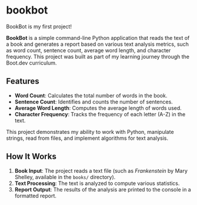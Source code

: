 # bookbot
BookBot is my first project!

**BookBot** is a simple command-line Python application that reads the text of a book and generates a report based on various text analysis metrics, such as word count, sentence count, average word length, and character frequency. This project was built as part of my learning journey through the Boot.dev curriculum.

## Features

- **Word Count**: Calculates the total number of words in the book.
- **Sentence Count**: Identifies and counts the number of sentences.
- **Average Word Length**: Computes the average length of words used.
- **Character Frequency**: Tracks the frequency of each letter (A-Z) in the text.
  
This project demonstrates my ability to work with Python, manipulate strings, read from files, and implement algorithms for text analysis.

## How It Works

1. **Book Input**: The project reads a text file (such as *Frankenstein* by Mary Shelley, available in the `books/` directory).
2. **Text Processing**: The text is analyzed to compute various statistics.
3. **Report Output**: The results of the analysis are printed to the console in a formatted report.
